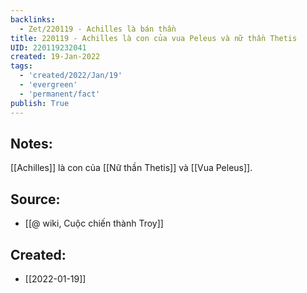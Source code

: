 ```yaml
---
backlinks:
  - Zet/220119 - Achilles là bán thần
title: 220119 - Achilles là con của vua Peleus và nữ thần Thetis
UID: 220119232041
created: 19-Jan-2022
tags:
  - 'created/2022/Jan/19'
  - 'evergreen'
  - 'permanent/fact'
publish: True
---
```

## Notes:
[[Achilles]] là con của [[Nữ thần Thetis]] và [[Vua Peleus]]. 

## Source:
- [[@ wiki, Cuộc chiến thành Troy]]

## Created:
- [[2022-01-19]]
